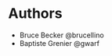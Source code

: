 # Authors

<!--
Add authors to the codebase one by one
Use the format :
Firstname Lastname <email@addr.ess>
-->

- Bruce Becker @brucellino
- Baptiste Grenier @gwarf
